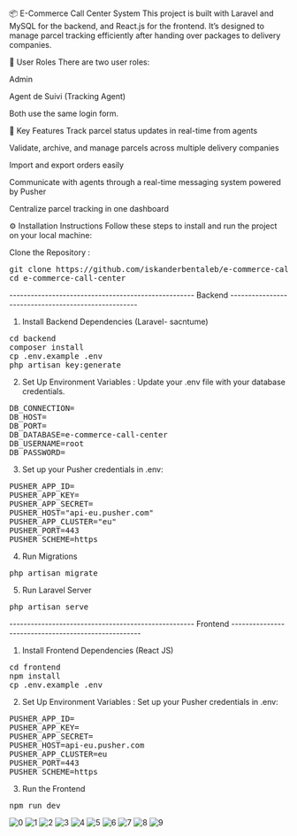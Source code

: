 📦 E-Commerce Call Center System
This project is built with Laravel and MySQL for the backend, and React.js for the frontend. It’s designed to manage parcel tracking efficiently after handing over packages to delivery companies.

🔐 User Roles
There are two user roles:

Admin

Agent de Suivi (Tracking Agent)

Both use the same login form.

🚚 Key Features
Track parcel status updates in real-time from agents

Validate, archive, and manage parcels across multiple delivery companies

Import and export orders easily

Communicate with agents through a real-time messaging system powered by Pusher

Centralize parcel tracking in one dashboard

⚙️ Installation Instructions
Follow these steps to install and run the project on your local machine:

Clone the Repository :
<pre>git clone https://github.com/iskanderbentaleb/e-commerce-call-center.git
cd e-commerce-call-center
</pre>


---------------------------------------------------- Backend ----------------------------------------------------

1. Install Backend Dependencies (Laravel- sacntume)
<pre>
cd backend
composer install
cp .env.example .env
php artisan key:generate
</pre>

2. Set Up Environment Variables : Update your .env file with your database credentials.
<pre>
DB_CONNECTION=
DB_HOST=
DB_PORT=
DB_DATABASE=e-commerce-call-center 
DB_USERNAME=root
DB_PASSWORD=
</pre>


3. Set up your Pusher credentials in .env:
<pre>
PUSHER_APP_ID=
PUSHER_APP_KEY=
PUSHER_APP_SECRET=
PUSHER_HOST="api-eu.pusher.com"
PUSHER_APP_CLUSTER="eu"
PUSHER_PORT=443
PUSHER_SCHEME=https
</pre>



4. Run Migrations
<pre>
php artisan migrate
</pre>

5. Run Laravel Server
<pre>
php artisan serve
</pre>


---------------------------------------------------- Frontend ----------------------------------------------------

1. Install Frontend Dependencies (React JS)
<pre>
cd frontend
npm install
cp .env.example .env
</pre>


2. Set Up Environment Variables : Set up your Pusher credentials in .env:
<pre>
PUSHER_APP_ID=
PUSHER_APP_KEY=
PUSHER_APP_SECRET=
PUSHER_HOST=api-eu.pusher.com
PUSHER_APP_CLUSTER=eu
PUSHER_PORT=443
PUSHER_SCHEME=https
</pre>


3. Run the Frontend
<pre>
npm run dev
</pre>


![0](./screenshot/0.png)
![1](./screenshot/1.png)
![2](./screenshot/2.png)
![3](./screenshot/3.png)
![4](./screenshot/4.png)
![5](./screenshot/5.png)
![6](./screenshot/6.png)
![7](./screenshot/7.png)
![8](./screenshot/8.png)
![9](./screenshot/9.png)





